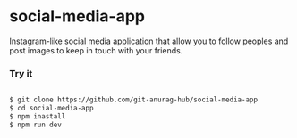 # social-media-app

Instagram-like social media application that allow you to follow peoples and post images to keep in touch with your friends.

### Try it

```sh

$ git clone https://github.com/git-anurag-hub/social-media-app
$ cd social-media-app
$ npm inastall
$ npm run dev

```
